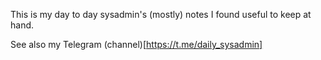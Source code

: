 This is my day to day sysadmin's (mostly) notes
I found useful to keep at hand.

See also my Telegram (channel)[https://t.me/daily_sysadmin]
